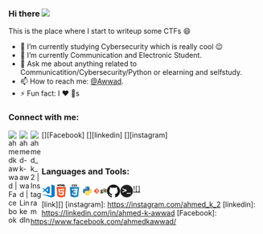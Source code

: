 ### Hi there <img src="https://media.giphy.com/media/hvRJCLFzcasrR4ia7z/giphy.gif" width="25px"></a>
This is the place where I start to writeup some CTFs :smile:

- 🔭 I’m currently studying Cybersecurity which is really cool :wink:
- 🌱 I’m currently Communication and Electronic Student.
- 💬 Ask me about anything related to Communicatition/Cybersecurity/Python or elearning and selfstudy.
- 📫 How to reach me: [@Awwad](https://www.facebook.com/ahmedkawwad).
- ⚡ Fun fact: I :heart: :dog:s


### Connect with me:

[<img align="left" alt="ahmedkawwad | Facebook" width="22px" src="https://cdn.jsdelivr.net/npm/simple-icons@v3/icons/facebook.svg" />][Facebook]
[<img align="left" alt="ahmed-k-awwad | LinkedIn" width="22px" src="https://cdn.jsdelivr.net/npm/simple-icons@v3/icons/linkedin.svg" />][linkedin]
[<img align="left" alt="ahmed_k_2 | Instagram" width="22px" src="https://cdn.jsdelivr.net/npm/simple-icons@v3/icons/instagram.svg" />][instagram]

<br />


### Languages and Tools:

[![]<img align="left" alt="Visual Studio Code" width="26px" src="https://raw.githubusercontent.com/github/explore/80688e429a7d4ef2fca1e82350fe8e3517d3494d/topics/visual-studio-code/visual-studio-code.png" />](#)
<img align="left" alt="HTML5" width="26px" src="https://raw.githubusercontent.com/github/explore/80688e429a7d4ef2fca1e82350fe8e3517d3494d/topics/html/html.png"/>
<img align="left" alt="CSS3" width="26px" src="https://raw.githubusercontent.com/github/explore/80688e429a7d4ef2fca1e82350fe8e3517d3494d/topics/css/css.png" />
<img align="left" alt="Python" width="26px" src="https://raw.githubusercontent.com/github/explore/80688e429a7d4ef2fca1e82350fe8e3517d3494d/topics/python/python.png" />
<img align="left" alt="Git" width="26px" src="https://raw.githubusercontent.com/github/explore/80688e429a7d4ef2fca1e82350fe8e3517d3494d/topics/git/git.png" />
<img align="left" alt="GitHub" width="26px" src="https://raw.githubusercontent.com/github/explore/78df643247d429f6cc873026c0622819ad797942/topics/github/github.png" />
<img align="left" alt="Terminal" width="26px" src="https://raw.githubusercontent.com/github/explore/80688e429a7d4ef2fca1e82350fe8e3517d3494d/topics/terminal/terminal.png"  />
<br />

[link][]
[instagram]: https://instagram.com/ahmed_k_2
[linkedin]: https://linkedin.com/in/ahmed-k-awwad
[Facebook]: https://www.facebook.com/ahmedkawwad/
